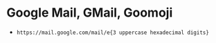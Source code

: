 # Google Mail, GMail, Goomoji #

- `https://mail.google.com/mail/e{3 uppercase hexadecimal digits}`
